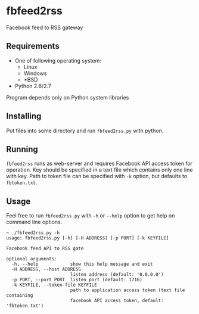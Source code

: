 # fbfeed2rss
Facebook feed to RSS gateway

## Requirements
* One of following operating system:
  * Linux
  * Windows
  * \*BSD
* Python 2.6/2.7

Program depends only on Python system libraries

## Installing
Put files into some directory and run `fbfeed2rss.py` with python. 

## Running
`fbfeed2rss` runs as web-server and requires Facebook API access token for operation. Key should be specified in a text file which contains only one line with key. Path to token file can be specified with `-k` option, but defaults to `fbtoken.txt`.

## Usage
Feel free to run `fbfeed2rss.py` with `-h` or `--help` option to get help on command line options.

```
~ ./fbfeed2rss.py -h
usage: fbfeed2rss.py [-h] [-H ADDRESS] [-p PORT] [-k KEYFILE]

Facebook feed API to RSS gate

optional arguments:
  -h, --help            show this help message and exit
  -H ADDRESS, --host ADDRESS
                        listen address (default: '0.0.0.0')
  -p PORT, --port PORT  listen port (default: 1716)
  -k KEYFILE, --token-file KEYFILE
                        path to application access token (text file containing
                        facebook API access token, default: 'fbtoken.txt')
```
